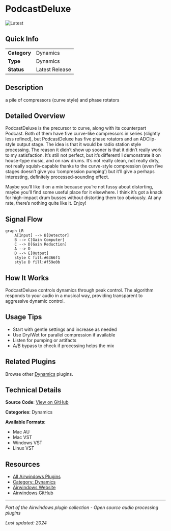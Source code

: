 # PodcastDeluxe

![Latest](https://img.shields.io/badge/-Latest-10b981)

## Quick Info

| | |
|---|---|
| **Category** | Dynamics |
| **Type** | Dynamics |
| **Status** | Latest Release |

## Description

a pile of compressors (curve style) and phase rotators

## Detailed Overview

PodcastDeluxe is the precursor to curve, along with its counterpart Podcast. Both of them have five curve-like compressors in series (slightly less refined), but PodcastDeluxe has five phase rotators and an ADClip-style output stage. The idea is that it would be radio station style processing. The reason it didn’t show up sooner is that it didn’t really work to my satisfaction. It’s still not perfect, but it’s different! I demonstrate it on house-type music, and on raw drums. It’s not really clean, not really dirty, not really squish-capable thanks to the curve-style compression (even five stages doesn’t give you ‘compression pumping’) but it’ll give a perhaps interesting, definitely processed-sounding effect.

Maybe you’ll like it on a mix because you’re not fussy about distorting, maybe you’ll find some useful place for it elsewhere. I think it’s got a knack for high-impact drum busses without distorting them too obviously. At any rate, there’s nothing quite like it. Enjoy!

## Signal Flow

```mermaid
graph LR
    A[Input] --> B[Detector]
    B --> C[Gain Computer]
    C --> D[Gain Reduction]
    A --> D
    D --> E[Output]
    style C fill:#6366f1
    style D fill:#f59e0b
```

## How It Works

PodcastDeluxe controls dynamics through peak control. The algorithm responds to your audio in a musical way, providing transparent to aggressive dynamic control.

## Usage Tips

- Start with gentle settings and increase as needed
- Use Dry/Wet for parallel compression if available
- Listen for pumping or artifacts
- A/B bypass to check if processing helps the mix


## Related Plugins

Browse other [Dynamics](../categories/dynamics.md) plugins.


## Technical Details

**Source Code**: [View on GitHub](https://github.com/airwindows/airwindows/tree/master/plugins/LinuxVST/src/PodcastDeluxe)

**Categories**: Dynamics

**Available Formats**:
- Mac AU
- Mac VST
- Windows VST
- Linux VST

## Resources

- [All Airwindows Plugins](../../README.md)
- [Category: Dynamics](../categories/dynamics.md)
- [Airwindows Website](https://www.airwindows.com)
- [Airwindows GitHub](https://github.com/airwindows/airwindows)

---

*Part of the Airwindows plugin collection - Open source audio processing plugins*

*Last updated: 2024*
